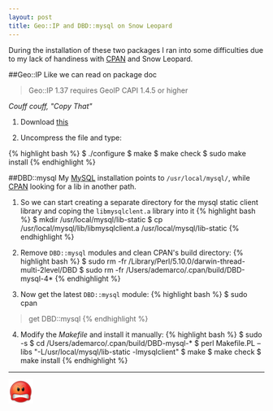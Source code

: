 ```yaml
---
layout: post
title: Geo::IP and DBD::mysql on Snow Leopard
---
```


During the installation of these two packages I ran into some difficulties due to my lack of handiness with [CPAN] and Snow Leopard.

##Geo::IP
Like we can read on package doc

> Geo::IP 1.37 requires GeoIP CAPI 1.4.5 or higher

*Couff couff, "Copy That"*

1. Download [this][geoipapi]

2. Uncompress the file and type:

{% highlight bash %}
$ ./configure
$ make
$ make check
$ sudo make install
{% endhighlight %}

##DBD::mysql
My [MySQL] installation points to <code>/usr/local/mysql/</code>, while [CPAN] looking for a lib in another path.

1. So we can start creating a separate directory for the mysql static client library and coping the <code>libmysqlclent.a</code> library into it
{% highlight bash %}
$ mkdir /usr/local/mysql/lib-static
$ cp /usr/local/mysql/lib/libmysqlclient.a /usr/local/mysql/lib-static
{% endhighlight %}

2. Remove <code>DBD::mysql</code> modules and clean CPAN's build directory:
{% highlight bash %}
$ sudo rm -fr /Library/Perl/5.10.0/darwin-thread-multi-2level/DBD
$ sudo rm -fr /Users/ademarco/.cpan/build/DBD-mysql-4*
{% endhighlight %}

3. Now get the latest <code>DBD::mysql</code> module:
{% highlight bash %}
$ sudo cpan
> get DBD::mysql
{% endhighlight %}

4. Modify the *Makefile* and install it manually:
{% highlight bash %}
$ sudo -s
$ cd /Users/ademarco/.cpan/build/DBD-mysql-*
$ perl Makefile.PL –libs "-L/usr/local/mysql/lib-static -lmysqlclient"
$ make
$ make check
$ make install
{% endhighlight %}

------
![hate](/images/angry.png)

[CPAN]: http://search.cpan.org/
[geoipapi]: http://geolite.maxmind.com/download/geoip/api/c/
[http://www.maxmind.com/app/c]: http://www.maxmind.com/app/c
[MySQL]: http://www.mysql.it/downloads/mysql/
